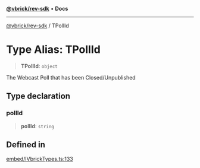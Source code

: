 [**@vbrick/rev-sdk**](../README.md) • **Docs**

***

[@vbrick/rev-sdk](../README.md) / TPollId

# Type Alias: TPollId

> **TPollId**: `object`

The Webcast Poll that has been Closed/Unpublished

## Type declaration

### pollId

> **pollId**: `string`

## Defined in

[embed/IVbrickTypes.ts:133](https://github.com/vbrick/rev-sdk-js/blob/main/src/embed/IVbrickTypes.ts#L133)
